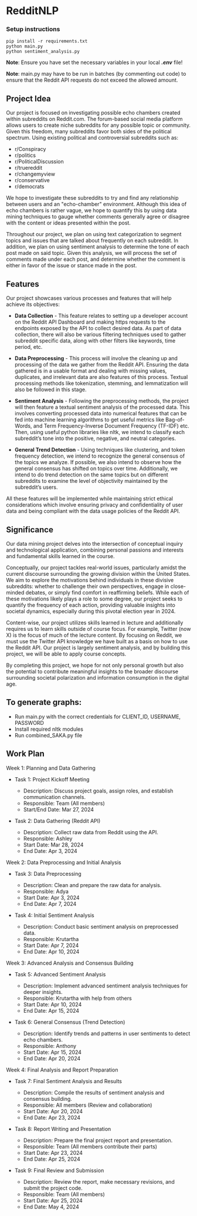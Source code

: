 # RedditNLP

### Setup instructions
```
pip install -r requirements.txt
python main.py
python sentiment_analysis.py
```

**Note**: Ensure you have set the necessary variables in your local ***.env*** file!


**Note**: main.py may have to be run in batches (by commenting out code) to ensure that the Reddit API requests do not exceed the allowed amount. 

## Project Idea

Our project is focused on investigating possible echo chambers created within subreddits on Reddit.com. The forum-based social media platform allows users to create niche subreddits for any possible topic or community. Given this freedom, many subreddits favor both sides of the political spectrum. Using existing political and controversial subreddits such as:
* r/Conspiracy
* r/politics
* r/PoliticalDiscussion
* r/truereddit
* r/changemyview
* r/conservative 
* r/democrats

We hope to investigate these subreddits to try and find any relationship between users and an "echo-chamber" environment. Although this idea of echo chambers is rather vague, we hope to quantify this by using data mining techniques to gauge whether comments generally agree or disagree with the content or ideas presented within the post. 

Throughout our project, we plan on using text categorization to segment topics and issues that are talked about frequently on each subreddit. In addition, we plan on using sentiment analysis to determine the tone of each post made on said topic. Given this analysis, we will process the set of comments made under each post, and determine whether the comment is either in favor of the issue or stance made in the post.

## Features

Our project showcases various processes and features that will help achieve its objectives:

* **Data Collection** - This feature relates to setting up a developer account on the Reddit API Dashboard and making https requests to the endpoints exposed by the API to collect desired data. As part of data collection, there will also be various filtering techniques used to gather subreddit specific data, along with other filters like keywords, time period, etc. 

* **Data Preprocessing** - This process will involve the cleaning up and processing of the data we gather from the Reddit API. Ensuring the data gathered is in a usable format and dealing with missing values, duplicates, and irrelevant data are also features of this process.  Textual processing methods like tokenization, stemming, and lemmatization will also be followed in this stage. 

* **Sentiment Analysis** - Following the preprocessing methods, the project will then feature a textual sentiment analysis of the processed data. This involves converting processed data into numerical features that can be fed into machine learning algorithms to get useful metrics like Bag-of-Words, and Term Frequency-Inverse Document Frequency (TF-IDF) etc. Then, using useful python libraries like nltk, we intend to classify each subreddit’s tone into the positive, negative, and neutral categories. 

* **General Trend Detection** - Using techniques like clustering, and token frequency detection, we intend to recognize the general consensus of the topics we analyze. If possible, we also intend to observe how the general consensus has shifted on topics over time. Additionally, we intend to do trend detection on the same topics but on different subreddits to examine the level of objectivity maintained by the subreddit’s users. 

All these features will be implemented while maintaining strict ethical considerations which involve ensuring privacy and confidentiality of user data and being compliant with the data usage policies of the Reddit API.  

## Significance

Our data mining project delves into the intersection of conceptual inquiry and technological application, combining personal passions and interests and fundamental skills learned in the course. 

Conceptually, our project tackles real-world issues, particularly amidst the current discourse surrounding the growing division within the United States. We aim to explore the motivations behind individuals in these divisive subreddits: whether to challenge their own perspectives, engage in close-minded debates, or simply find comfort in reaffirming beliefs. While each of these motivations likely plays a role to some degree, our project seeks to quantify the frequency of each action, providing valuable insights into societal dynamics, especially during this pivotal election year in 2024. 

Content-wise, our project utilizes skills learned in lecture and additionally requires us to learn skills outside of course focus. For example, Twitter (now X) is the focus of much of the lecture content. By focusing on Reddit, we must use the Twitter API knowledge we have built as a basis on how to use the Reddit API. Our project is largely sentiment analysis, and by building this project, we will be able to apply course concepts.

By completing this project, we hope for not only personal growth but also the potential to contribute meaningful insights to the broader discourse surrounding societal polarization and information consumption in the digital age. 


## To generate graphs:

- Run main.py with the correct credentials for CLIENT_ID, USERNAME, PASSWORD
- Install required nltk modules
- Run combined_SAKA.py file 

## Work Plan

Week 1: Planning and Data Gathering
- Task 1: Project Kickoff Meeting
  - Description: Discuss project goals, assign roles, and establish communication channels.
  - Responsible: Team (All members)
  - Start/End Date: Mar 27, 2024
 
- Task 2: Data Gathering (Reddit API)
  - Description: Collect raw data from Reddit using the API.
  - Responsible: Ashley
  - Start Date: Mar 28, 2024
  - End Date: Apr 3, 2024

Week 2: Data Preprocessing and Initial Analysis
- Task 3: Data Preprocessing
  - Description: Clean and prepare the raw data for analysis.
  - Responsible: Adya
  - Start Date: Apr 3, 2024
  - End Date: Apr 7, 2024

- Task 4: Initial Sentiment Analysis
  - Description: Conduct basic sentiment analysis on preprocessed data.
  - Responsible: Krutartha
  - Start Date: Apr 7, 2024
  - End Date: Apr 10, 2024

Week 3: Advanced Analysis and Consensus Building
- Task 5: Advanced Sentiment Analysis
  - Description: Implement advanced sentiment analysis techniques for deeper insights.
  - Responsible: Krutartha with help from others
  - Start Date: Apr 10, 2024
  - End Date: Apr 15, 2024

- Task 6: General Consensus (Trend Detection)
  - Description: Identify trends and patterns in user sentiments to detect echo chambers.
  - Responsible: Anthony
  - Start Date: Apr 15, 2024
  - End Date: Apr 20, 2024

Week 4: Final Analysis and Report Preparation
- Task 7: Final Sentiment Analysis and Results
  - Description: Compile the results of sentiment analysis and consensus building.
  - Responsible: All members (Review and collaboration)
  - Start Date: Apr 20, 2024
  - End Date: Apr 23, 2024

- Task 8: Report Writing and Presentation
  - Description: Prepare the final project report and presentation.
  - Responsible: Team (All members contribute their parts)
  - Start Date: Apr 23, 2024
  - End Date: Apr 25, 2024

- Task 9: Final Review and Submission
  - Description: Review the report, make necessary revisions, and submit the project code.
  - Responsible: Team (All members)
  - Start Date: Apr 25, 2024
  - End Date: May 4, 2024




